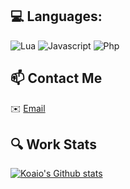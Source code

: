 ## 💻 Languages:
![Lua](https://img.shields.io/badge/lua-%232C2D72.svg?style=for-the-badge&logo=lua&logoColor=white)
![Javascript](https://img.shields.io/badge/javascript%20-%23323330.svg?&style=for-the-badge&logo=javascript&logoColor=%23F7DF1E)
![Php](https://img.shields.io/badge/php-%23777BB4.svg?&style=for-the-badge&logo=php&logoColor=white)

## 📫 Contact Me
✉️ [Email](mailto:contactkoaio@gmail.com)

## 🔍 Work Stats
[![Koaio's Github stats](https://github-readme-stats.vercel.app/api?username=Koaio&show_icons=true)](https://github-readme-stats.vercel.app/api?username=Koaio&show_icons=true)
